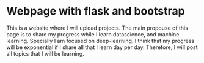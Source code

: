 <h1> Webpage with flask and bootstrap </h1>

<p> This is a website where I will upload projects. The main propouse of this page is to share my progress while I learn datascience, and machine learning.
Specially I am focused on deep-learning. I think that my progress will be exponential if I share all that I learn day per day. 
  Therefore, I will post all topics that I will be learning.
</p>
